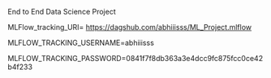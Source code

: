 End to End Data Science Project

MLFlow_tracking_URI= https://dagshub.com/abhiiisss/ML_Project.mlflow

MLFLOW_TRACKING_USERNAME=abhiiisss

MLFLOW_TRACKING_PASSWORD=0841f7f8db363a3e4dcc9fc875fcc0ce42b4f233

